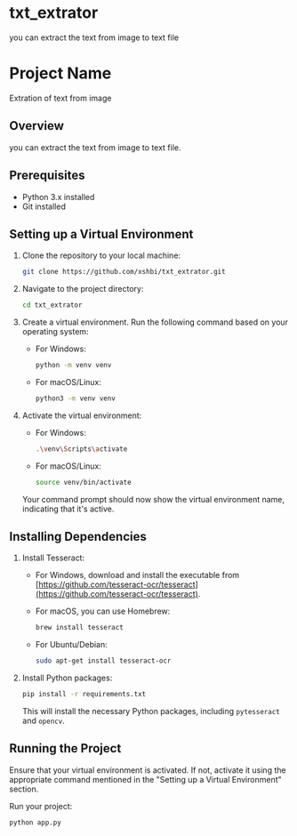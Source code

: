 # txt_extrator
you can extract the text from image to text file
# Project Name
Extration of text from image 

## Overview

you can extract the text from image to text file.

## Prerequisites

- Python 3.x installed
- Git installed

## Setting up a Virtual Environment

1. Clone the repository to your local machine:

    ```bash
    git clone https://github.com/xshbi/txt_extrator.git
   
    ```

2. Navigate to the project directory:

    ```bash
    cd txt_extrator
    ```

3. Create a virtual environment. Run the following command based on your operating system:

    - For Windows:

        ```bash
        python -m venv venv
        ```

    - For macOS/Linux:

        ```bash
        python3 -m venv venv
        ```

4. Activate the virtual environment:

    - For Windows:

        ```bash
        .\venv\Scripts\activate
        ```

    - For macOS/Linux:

        ```bash
        source venv/bin/activate
        ```

    Your command prompt should now show the virtual environment name, indicating that it's active.

## Installing Dependencies

1. Install Tesseract:

    - For Windows, download and install the executable from [https://github.com/tesseract-ocr/tesseract](https://github.com/tesseract-ocr/tesseract).
    - For macOS, you can use Homebrew:

        ```bash
        brew install tesseract
        ```

    - For Ubuntu/Debian:

        ```bash
        sudo apt-get install tesseract-ocr
        ```

2. Install Python packages:

    ```bash
    pip install -r requirements.txt
    ```

    This will install the necessary Python packages, including `pytesseract` and `opencv`.

## Running the Project

Ensure that your virtual environment is activated. If not, activate it using the appropriate command mentioned in the "Setting up a Virtual Environment" section.

Run your project:

```bash
python app.py
